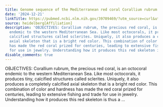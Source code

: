 ```yaml
---
title: Genome sequence of the Mediterranean red coral Corallium rubrum
date: '2024-12-21'
linkTitle: https://pubmed.ncbi.nlm.nih.gov/39709469/?utm_source=curl&utm_medium=rss&utm_campaign=pubmed-2&utm_content=1FakS-2QOkCT8HsMOQP1bCRQ4YzyumYOmxmF0moLsQ3dFB1E9V&fc=20220326224207&ff=20241222170843&v=2.18.0.post9+e462414
source: heidelberg[Affiliation]
description: 'OBJECTIVES: Corallium rubrum, the precious red coral, is an octocoral
  endemic to the western Mediterranean Sea. Like most octocorals, it produces tiny,
  calcified structures called sclerites. Uniquely, it also produces a completely calcified
  axial skeleton that is a bright red color. This combination of color and hardness
  has made the red coral prized for centuries, leading to extensive fishing and trade
  for use in jewelry. Understanding how it produces this red skeleton is thus a ...'
disable_comments: true
---
```

OBJECTIVES: Corallium rubrum, the precious red coral, is an octocoral endemic to the western Mediterranean Sea. Like most octocorals, it produces tiny, calcified structures called sclerites. Uniquely, it also produces a completely calcified axial skeleton that is a bright red color. This combination of color and hardness has made the red coral prized for centuries, leading to extensive fishing and trade for use in jewelry. Understanding how it produces this red skeleton is thus a ...